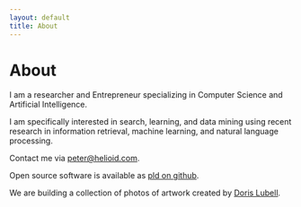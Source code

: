 ```yaml
---
layout: default
title: About
---
```


# About

I am a researcher and Entrepreneur specializing in Computer Science and
Artificial Intelligence.

I am specifically interested in search, learning, and data mining using recent
research in information retrieval, machine learning, and natural language
processing.

Contact me via [peter@helioid.com](peter@helioid.com).

Open source software is available as [pld on github](https://github.com/pld).

We are building a collection of photos of artwork created by [Doris Lubell](http://www.dorislubell.org/).
